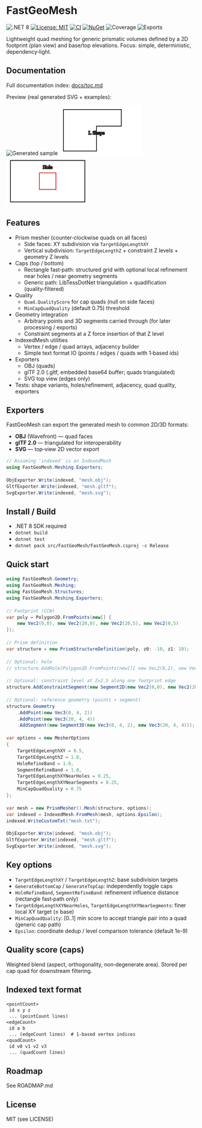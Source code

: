 # FastGeoMesh

![.NET 8](https://img.shields.io/badge/.NET-8.0-512BD4)
[![License: MIT](https://img.shields.io/badge/License-MIT-blue.svg)](LICENSE)
[![CI](https://img.shields.io/github/actions/workflow/status/MabinogiCode/FastGeoMesh/ci.yml?label=CI)](https://github.com/MabinogiCode/FastGeoMesh/actions/workflows/ci.yml)
[![NuGet](https://img.shields.io/nuget/v/FastGeoMesh.svg)](https://www.nuget.org/packages/FastGeoMesh)
<img src="docs/badges/coverage.svg" alt="Coverage" /> <img src="docs/badges/exports.svg" alt="Exports" />

Lightweight quad meshing for generic prismatic volumes defined by a 2D footprint (plan view) and base/top elevations. Focus: simple, deterministic, dependency‑light.

## Documentation
Full documentation index: [docs/toc.md](docs/toc.md)

Preview (real generated SVG + examples):
<p>
  <img src="docs/images/generated-sample.svg" alt="Generated sample" width="220"/>
  <img src="docs/images/lshape.svg" alt="L shape prism" width="220"/>
  <img src="docs/images/hole.svg" alt="Rectangle with hole" width="220"/>
</p>

## Features
- Prism mesher (counter‑clockwise quads on all faces)
  - Side faces: XY subdivision via `TargetEdgeLengthXY`
  - Vertical subdivision: `TargetEdgeLengthZ` + constraint Z levels + geometry Z levels
- Caps (top / bottom)
  - Rectangle fast‑path: structured grid with optional local refinement near holes / near geometry segments
  - Generic path: LibTessDotNet triangulation + quadification (quality‑filtered)
- Quality
  - `Quad.QualityScore` for cap quads (null on side faces)
  - `MinCapQuadQuality` (default 0.75) threshold
- Geometry integration
  - Arbitrary points and 3D segments carried through (for later processing / exports)
  - Constraint segments at a Z force insertion of that Z level
- IndexedMesh utilities
  - Vertex / edge / quad arrays, adjacency builder
  - Simple text format IO (points / edges / quads with 1‑based ids)
- Exporters
  - OBJ (quads)
  - glTF 2.0 (.gltf, embedded base64 buffer; quads triangulated)
  - SVG top view (edges only)
- Tests: shape variants, holes/refinement, adjacency, quad quality, exporters

## Exporters
FastGeoMesh can export the generated mesh to common 2D/3D formats:

- **OBJ** (Wavefront) — quad faces  
- **glTF 2.0** — triangulated for interoperability  
- **SVG** — top‑view 2D vector export  

```csharp
// Assuming 'indexed' is an IndexedMesh
using FastGeoMesh.Meshing.Exporters;

ObjExporter.Write(indexed, "mesh.obj");
GltfExporter.Write(indexed, "mesh.gltf");
SvgExporter.Write(indexed, "mesh.svg");
```

## Install / Build
- .NET 8 SDK required
- `dotnet build`
- `dotnet test`
- `dotnet pack src/FastGeoMesh/FastGeoMesh.csproj -c Release`

## Quick start
```csharp
using FastGeoMesh.Geometry;
using FastGeoMesh.Meshing;
using FastGeoMesh.Structures;
using FastGeoMesh.Meshing.Exporters;

// Footprint (CCW)
var poly = Polygon2D.FromPoints(new[] {
    new Vec2(0,0), new Vec2(20,0), new Vec2(20,5), new Vec2(0,5)
});

// Prism definition
var structure = new PrismStructureDefinition(poly, z0: -10, z1: 10);

// Optional: hole
// structure.AddHole(Polygon2D.FromPoints(new[]{ new Vec2(8,2), new Vec2(9,2), new Vec2(9,3), new Vec2(8,3) }));

// Optional: constraint level at Z=2.5 along one footprint edge
structure.AddConstraintSegment(new Segment2D(new Vec2(0,0), new Vec2(20,0)), 2.5);

// Optional: reference geometry (points + segment)
structure.Geometry
    .AddPoint(new Vec3(0, 4, 2))
    .AddPoint(new Vec3(20, 4, 4))
    .AddSegment(new Segment3D(new Vec3(0, 4, 2), new Vec3(20, 4, 4)));

var options = new MesherOptions
{
    TargetEdgeLengthXY = 0.5,
    TargetEdgeLengthZ = 1.0,
    HoleRefineBand = 1.0,
    SegmentRefineBand = 1.0,
    TargetEdgeLengthXYNearHoles = 0.25,
    TargetEdgeLengthXYNearSegments = 0.25,
    MinCapQuadQuality = 0.75
};

var mesh = new PrismMesher().Mesh(structure, options);
var indexed = IndexedMesh.FromMesh(mesh, options.Epsilon);
indexed.WriteCustomTxt("mesh.txt");

ObjExporter.Write(indexed, "mesh.obj");
GltfExporter.Write(indexed, "mesh.gltf");
SvgExporter.Write(indexed, "mesh.svg");
```

## Key options
- `TargetEdgeLengthXY` / `TargetEdgeLengthZ`: base subdivision targets
- `GenerateBottomCap` / `GenerateTopCap`: independently toggle caps
- `HoleRefineBand`, `SegmentRefineBand`: refinement influence distance (rectangle fast‑path only)
- `TargetEdgeLengthXYNearHoles`, `TargetEdgeLengthXYNearSegments`: finer local XY target (≤ base)
- `MinCapQuadQuality`: [0..1] min score to accept triangle pair into a quad (generic cap path)
- `Epsilon`: coordinate dedup / level comparison tolerance (default 1e-9)

## Quality score (caps)
Weighted blend (aspect, orthogonality, non‑degenerate area). Stored per cap quad for downstream filtering.

## Indexed text format
```
<pointCount>
 id x y z
 ... (pointCount lines)
<edgeCount>
 id a b
 ... (edgeCount lines)  # 1-based vertex indices
<quadCount>
 id v0 v1 v2 v3
 ... (quadCount lines)
```

## Roadmap
See ROADMAP.md

## License
MIT (see LICENSE)
